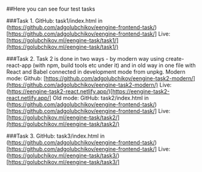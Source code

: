##Here you can see four test tasks

###Task 1.
GitHub: task1/index.html in (https://github.com/adgolubchikov/eengine-frontend-task/)[https://github.com/adgolubchikov/eengine-frontend-task/]
Live: [https://golubchikov.ml/eengine-task/task1/](https://golubchikov.ml/eengine-task/task1/)


###Task 2. 
Task 2 is done in two ways - by modern way using create-react-app (with npm, build tools etc under it) and in old way in one file with React and Babel connected in development mode from unpkg. 
Modern mode:
Github: [https://github.com/adgolubchikov/eengine-task2-modern/](https://github.com/adgolubchikov/eengine-task2-modern/)
Live: (https://eengine-task2-react.netlify.app/)[https://eengine-task2-react.netlify.app/]
Old mode:
GitHub: task2/index.html in (https://github.com/adgolubchikov/eengine-frontend-task/)[https://github.com/adgolubchikov/eengine-frontend-task/]
Live: [https://golubchikov.ml/eengine-task/task2/](https://golubchikov.ml/eengine-task/task2/)

###Task 3.
GitHub: task3/index.html in (https://github.com/adgolubchikov/eengine-frontend-task/)[https://github.com/adgolubchikov/eengine-frontend-task/]
Live: (https://golubchikov.ml/eengine-task/task3/)[https://golubchikov.ml/eengine-task/task3/]


